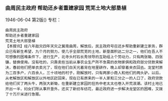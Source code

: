 ### 曲周民主政府  帮助还乡者重建家园  荒芜土地大部垦植

1946-06-04
第2版()
专栏：

    曲周民主政府
    帮助还乡者重建家园
    荒芜土地大部垦植
    【本报讯】经八年敌灾四年天灾之冀南曲周，解放后，民主政府号召还乡帮助重新建立家务，群众已有新生希望，九个月的努力，使几乎全部荒芜的土地，新垦面积达二分之一，他们在吾人不可想像的困难条件下，进行生产，北寺头村石长秀领导的互助组上个劳动力，只有两张锄、四张镰，替换使用。没有吃的，只靠卖些当前从事农业生产所不急需的衣物家俱和政府部分贷款来解决，春前他们把单衣卖光了，现在他们白天光着背在地里耕作，晚上却穿着夹衣回去。龙堂村原为二百多户，六百余人，三十顷地的村子，刚解放时，只有两家小商人和他们的两头驴。以后，从老解放区和解放区以外地区赶回来，现在已有原来的一半人家和三分之一的人口了，政府贷款给他们买了两头牛，两张大新锄，在重新建立家园的狂热中老太太也卷入开荒浪潮。该村土地已开出一半，妇女们除从事开垦外，还买了新纺车纺花，最近政府进一步解决龙堂区的困难，又拨了十万斤米进行急赈。

